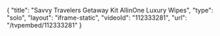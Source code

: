 {
    "title": "Savvy Travelers Getaway Kit AllinOne Luxury Wipes",
    "type": "solo",
    "layout": "iframe-static",
    "videoId": "112333281",
    "url": "\/tvpembed\/112333281"
}